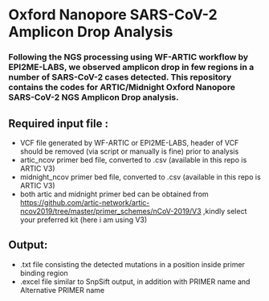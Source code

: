 # Oxford Nanopore SARS-CoV-2 Amplicon Drop Analysis
### Following the NGS processing using WF-ARTIC workflow by EPI2ME-LABS, we observed amplicon drop in few regions in a number of SARS-CoV-2 cases detected. This repository contains the codes for ARTIC/Midnight Oxford Nanopore SARS-CoV-2 NGS Amplicon Drop analysis.

## Required input file :
- VCF file generated by WF-ARTIC or EPI2ME-LABS, header of VCF should be removed (via script or manually is fine) prior to analysis
- artic_ncov primer bed file, converted to .csv (available in this repo is ARTIC V3)
- midnight_ncov primer bed file, converted to .csv (available in this repo is ARTIC V3)
- both artic and midnight primer bed can be obtained from https://github.com/artic-network/artic-ncov2019/tree/master/primer_schemes/nCoV-2019/V3 ,kindly select your preferred kit (here i am using V3)

## Output:
- .txt file consisting the detected mutations in a position inside primer binding region
- .excel file similar to SnpSift output, in addition with PRIMER name and Alternative PRIMER name

